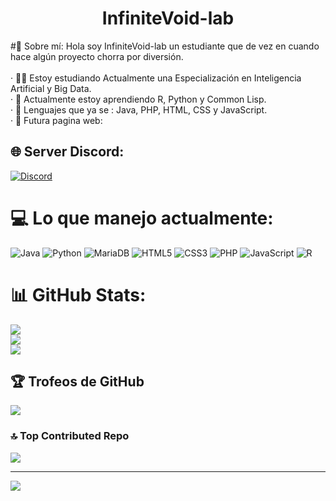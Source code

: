 <h1 align="center">InfiniteVoid-lab</h1>
#💫 Sobre mí:
Hola soy InfiniteVoid-lab un estudiante que de vez en cuando hace algún proyecto chorra por diversión.<br><br>· 🧑‍🎓 Estoy estudiando Actualmente una Especialización en Inteligencia Artificial y Big Data.<br>· 🥸 Actualmente estoy aprendiendo R, Python y Common Lisp.<br>· 🤖 Lenguajes que ya se : Java, PHP, HTML, CSS y JavaScript.<br>· 🤡 Futura pagina web:


## 🌐 Server Discord:
[![Discord](https://img.shields.io/badge/Discord-%237289DA.svg?logo=discord&logoColor=white)](https://discord.gg/https://discord.gg/fWPJ56ffCx) 

# 💻 Lo que manejo actualmente:
![Java](https://img.shields.io/badge/java-%23ED8B00.svg?style=for-the-badge&logo=openjdk&logoColor=white) ![Python](https://img.shields.io/badge/python-3670A0?style=for-the-badge&logo=python&logoColor=ffdd54) ![MariaDB](https://img.shields.io/badge/MariaDB-003545?style=for-the-badge&logo=mariadb&logoColor=white) ![HTML5](https://img.shields.io/badge/html5-%23E34F26.svg?style=for-the-badge&logo=html5&logoColor=white) ![CSS3](https://img.shields.io/badge/css3-%231572B6.svg?style=for-the-badge&logo=css3&logoColor=white) ![PHP](https://img.shields.io/badge/php-%23777BB4.svg?style=for-the-badge&logo=php&logoColor=white) ![JavaScript](https://img.shields.io/badge/javascript-%23323330.svg?style=for-the-badge&logo=javascript&logoColor=%23F7DF1E) ![R](https://img.shields.io/badge/r-%23276DC3.svg?style=for-the-badge&logo=r&logoColor=white)
# 📊 GitHub Stats:
![](https://github-readme-stats.vercel.app/api?username=InfiniteVoid-lab&theme=tokyonight&hide_border=false&include_all_commits=true&count_private=true)<br/>
![](https://github-readme-streak-stats.herokuapp.com/?user=InfiniteVoid-lab&theme=tokyonight&hide_border=false)<br/>
![](https://github-readme-stats.vercel.app/api/top-langs/?username=InfiniteVoid-lab&theme=tokyonight&hide_border=false&include_all_commits=true&count_private=true&layout=compact)

## 🏆 Trofeos de GitHub
![](https://github-profile-trophy.vercel.app/?username=InfiniteVoid-lab&theme=onedark&no-frame=false&no-bg=false&margin-w=4)

### 🔝 Top Contributed Repo
![](https://github-contributor-stats.vercel.app/api?username=InfiniteVoid-lab&limit=5&theme=dark&combine_all_yearly_contributions=true)

---
[![](https://visitcount.itsvg.in/api?id=InfiniteVoid-lab&icon=0&color=0)](https://visitcount.itsvg.in)
